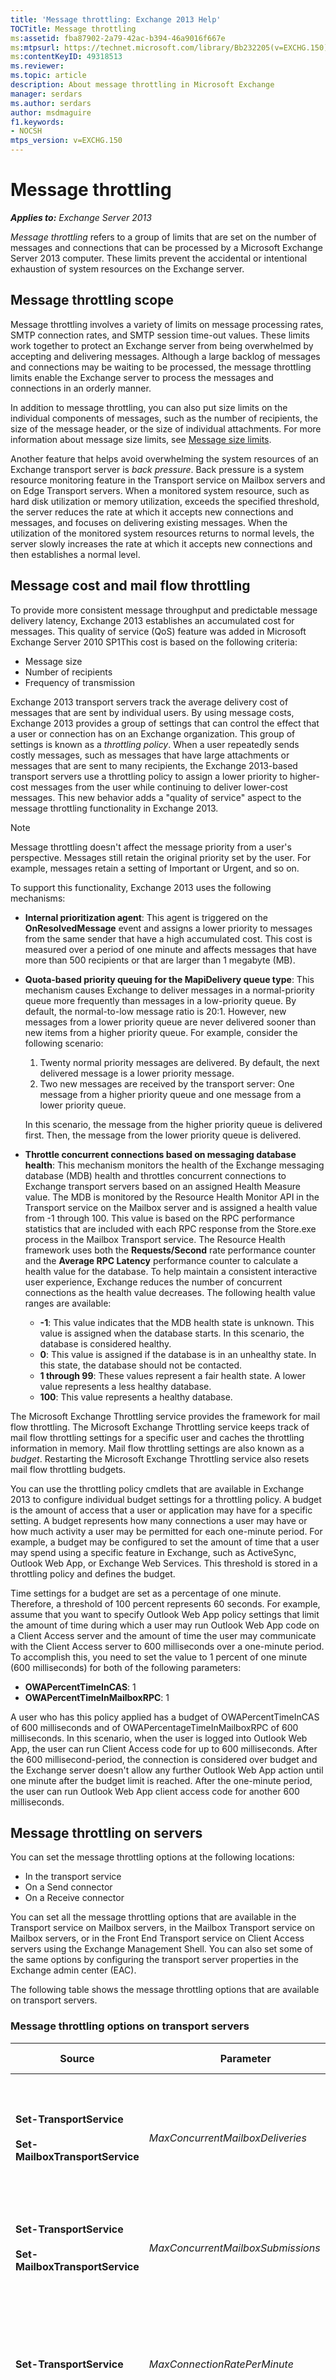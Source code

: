 ```yaml
---
title: 'Message throttling: Exchange 2013 Help'
TOCTitle: Message throttling
ms:assetid: fba87902-2a79-42ac-b394-46a9016f667e
ms:mtpsurl: https://technet.microsoft.com/library/Bb232205(v=EXCHG.150)
ms:contentKeyID: 49318513
ms.reviewer: 
ms.topic: article
description: About message throttling in Microsoft Exchange
manager: serdars
ms.author: serdars
author: msdmaguire
f1.keywords:
- NOCSH
mtps_version: v=EXCHG.150
---
```


# Message throttling

_**Applies to:** Exchange Server 2013_

_Message throttling_ refers to a group of limits that are set on the number of messages and connections that can be processed by a Microsoft Exchange Server 2013 computer. These limits prevent the accidental or intentional exhaustion of system resources on the Exchange server.

## Message throttling scope

Message throttling involves a variety of limits on message processing rates, SMTP connection rates, and SMTP session time-out values. These limits work together to protect an Exchange server from being overwhelmed by accepting and delivering messages. Although a large backlog of messages and connections may be waiting to be processed, the message throttling limits enable the Exchange server to process the messages and connections in an orderly manner.

In addition to message throttling, you can also put size limits on the individual components of messages, such as the number of recipients, the size of the message header, or the size of individual attachments. For more information about message size limits, see [Message size limits](message-size-limits-exchange-2013-help.md).

Another feature that helps avoid overwhelming the system resources of an Exchange transport server is _back pressure_. Back pressure is a system resource monitoring feature in the Transport service on Mailbox servers and on Edge Transport servers. When a monitored system resource, such as hard disk utilization or memory utilization, exceeds the specified threshold, the server reduces the rate at which it accepts new connections and messages, and focuses on delivering existing messages. When the utilization of the monitored system resources returns to normal levels, the server slowly increases the rate at which it accepts new connections and then establishes a normal level.

## Message cost and mail flow throttling

To provide more consistent message throughput and predictable message delivery latency, Exchange 2013 establishes an accumulated cost for messages. This quality of service (QoS) feature was added in Microsoft Exchange Server 2010 SP1This cost is based on the following criteria:

- Message size
- Number of recipients
- Frequency of transmission

Exchange 2013 transport servers track the average delivery cost of messages that are sent by individual users. By using message costs, Exchange 2013 provides a group of settings that can control the effect that a user or connection has on an Exchange organization. This group of settings is known as a _throttling policy_. When a user repeatedly sends costly messages, such as messages that have large attachments or messages that are sent to many recipients, the Exchange 2013-based transport servers use a throttling policy to assign a lower priority to higher-cost messages from the user while continuing to deliver lower-cost messages. This new behavior adds a "quality of service" aspect to the message throttling functionality in Exchange 2013.

> [!NOTE]
> Message throttling doesn't affect the message priority from a user's perspective. Messages still retain the original priority set by the user. For example, messages retain a setting of Important or Urgent, and so on.

To support this functionality, Exchange 2013 uses the following mechanisms:

- **Internal prioritization agent**: This agent is triggered on the **OnResolvedMessage** event and assigns a lower priority to messages from the same sender that have a high accumulated cost. This cost is measured over a period of one minute and affects messages that have more than 500 recipients or that are larger than 1 megabyte (MB).

- **Quota-based priority queuing for the MapiDelivery queue type**: This mechanism causes Exchange to deliver messages in a normal-priority queue more frequently than messages in a low-priority queue. By default, the normal-to-low message ratio is 20:1. However, new messages from a lower priority queue are never delivered sooner than new items from a higher priority queue. For example, consider the following scenario:

  1. Twenty normal priority messages are delivered. By default, the next delivered message is a lower priority message.
  2. Two new messages are received by the transport server: One message from a higher priority queue and one message from a lower priority queue.

  In this scenario, the message from the higher priority queue is delivered first. Then, the message from the lower priority queue is delivered.

- **Throttle concurrent connections based on messaging database health**: This mechanism monitors the health of the Exchange messaging database (MDB) health and throttles concurrent connections to Exchange transport servers based on an assigned Health Measure value. The MDB is monitored by the Resource Health Monitor API in the Transport service on the Mailbox server and is assigned a health value from -1 through 100. This value is based on the RPC performance statistics that are included with each RPC response from the Store.exe process in the Mailbox Transport service. The Resource Health framework uses both the **Requests/Second** rate performance counter and the **Average RPC Latency** performance counter to calculate a health value for the database. To help maintain a consistent interactive user experience, Exchange reduces the number of concurrent connections as the health value decreases. The following health value ranges are available:

  - **-1**: This value indicates that the MDB health state is unknown. This value is assigned when the database starts. In this scenario, the database is considered healthy.
  - **0**: This value is assigned if the database is in an unhealthy state. In this state, the database should not be contacted.
  - **1 through 99**: These values represent a fair health state. A lower value represents a less healthy database.
  - **100**: This value represents a healthy database.

The Microsoft Exchange Throttling service provides the framework for mail flow throttling. The Microsoft Exchange Throttling service keeps track of mail flow throttling settings for a specific user and caches the throttling information in memory. Mail flow throttling settings are also known as a _budget_. Restarting the Microsoft Exchange Throttling service also resets mail flow throttling budgets.

You can use the throttling policy cmdlets that are available in Exchange 2013 to configure individual budget settings for a throttling policy. A budget is the amount of access that a user or application may have for a specific setting. A budget represents how many connections a user may have or how much activity a user may be permitted for each one-minute period. For example, a budget may be configured to set the amount of time that a user may spend using a specific feature in Exchange, such as ActiveSync, Outlook Web App, or Exchange Web Services. This threshold is stored in a throttling policy and defines the budget.

Time settings for a budget are set as a percentage of one minute. Therefore, a threshold of 100 percent represents 60 seconds. For example, assume that you want to specify Outlook Web App policy settings that limit the amount of time during which a user may run Outlook Web App code on a Client Access server and the amount of time the user may communicate with the Client Access server to 600 milliseconds over a one-minute period. To accomplish this, you need to set the value to 1 percent of one minute (600 milliseconds) for both of the following parameters:

- **OWAPercentTimeInCAS**: 1
- **OWAPercentTimeInMailboxRPC**: 1

A user who has this policy applied has a budget of OWAPercentTimeInCAS of 600 milliseconds and of OWAPercentageTimeInMailboxRPC of 600 milliseconds. In this scenario, when the user is logged into Outlook Web App, the user can run Client Access code for up to 600 milliseconds. After the 600 millisecond-period, the connection is considered over budget and the Exchange server doesn't allow any further Outlook Web App action until one minute after the budget limit is reached. After the one-minute period, the user can run Outlook Web App client access code for another 600 milliseconds.

## Message throttling on servers

You can set the message throttling options at the following locations:

- In the transport service
- On a Send connector
- On a Receive connector

You can set all the message throttling options that are available in the Transport service on Mailbox servers, in the Mailbox Transport service on Mailbox servers, or in the Front End Transport service on Client Access servers using the Exchange Management Shell. You can also set some of the same options by configuring the transport server properties in the Exchange admin center (EAC).

The following table shows the message throttling options that are available on transport servers.

### Message throttling options on transport servers

|Source|Parameter|Default value|Description|
|---|---|---|---|
|**Set-TransportService** <br/><br/> **Set-MailboxTransportService**|_MaxConcurrentMailboxDeliveries_|20|This parameter specifies the maximum number of delivery threads that the transport service can have open at the same time to deliver messages to mailboxes. The valid input range for this parameter is from 1 through 256. We recommend that you don't modify the default value unless Microsoft Customer Service and Support advises you to do this.|
|**Set-TransportService** <br/><br/> **Set-MailboxTransportService**|_MaxConcurrentMailboxSubmissions_|20|This parameter specifies the maximum number of submission threads that the transport service can have open at the same time to send messages from mailboxes. The valid input range for this parameter is from 1 through 256.|
|**Set-TransportService**|_MaxConnectionRatePerMinute_|1200|This parameter specifies the maximum rate that connections are allowed to be opened with the transport service. If many connections are attempted with the transport service at the same time, the _MaxConnectionRatePerMinute_ parameter limits the rate that the connections are opened so that the server's resources aren't overwhelmed.|
|**Set-TransportService** or <br/><br/> Transport server properties|_MaxOutboundConnections_|1000|This parameter specifies the maximum number of outbound connections that can be open at a time. If you enter a value of `unlimited`, no limit is imposed on the number of outbound connections. The value of this parameter must be greater than or equal to the value of the _MaxPerDomainOutboundConnections_ parameter. <br/><br/> This value can also be configured using the EAC at **Servers** \> **Servers** \> **Properties** \> **Transport limits** \> **Outbound connection restrictions**.|
|**Set-TransportService** or <br/><br/> Transport server properties|_MaxPerDomainOutboundConnections_|20|This parameter specifies the maximum number of concurrent connections to any single domain. If you enter a value of `unlimited`, no limit is imposed on the number of outbound connections per domain. The value of this parameter must be greater than or equal to the value of the _MaxOutboundConnections_ parameter. <br/><br/> This value can also be configured using the EAC at **Servers** \> **Servers** \> **Properties** \> **Transport limits** \> **Outbound connection restrictions**.|
|**Set-TransportService**|_PickupDirectoryMaxMessagesPerMinute_|100|This parameter specifies the maximum number of messages processed per minute by the Pickup directory and by the Replay directory. Each directory can independently process message files at the rate specified by this parameter.|

## Message throttling on Send connectors

The following table shows the message throttling option that's available on Send connectors. You need to use the Exchange Management Shell to configure this option.

### Message throttling option available on Send connectors

|Source|Parameter|Default value|Description|
|---|---|---|---|
|**Set-SendConnector**|_ConnectionInactivityTimeOut_|10 minutes|This parameter specifies the maximum time that an open SMTP connection with a destination messaging server can remain idle before the connection is closed.|

## Message throttling on Receive connectors

The following table shows the message throttling options that are available on Receive connectors that are configured in the Transport service on a Mailbox server or on an Edge Transport server. You need to use the Exchange Management Shell to configure these options.

### Message throttling options available on Receive connectors

|Source|Parameter|Default value|Description|
|---|---|---|---|
|**Set-ReceiveConnector**|_ConnectionInactivityTimeOut_|5 minutes in the Transport service on Mailbox servers <br/><br/> 5 minutes in the Front End Transport service on Client Access servers. <br/><br/> 1 minute on Edge Transport servers.|This parameter specifies the maximum time that an open SMTP connection with a source messaging server can remain idle before the connection is closed. The value of this parameter must be smaller than the value specified by the _ConnectionTimeout_ parameter.|
|**Set-ReceiveConnector**|_ConnectionTimeOut_|10 minutes in the Transport service on Mailbox servers <br/><br/> 10 minutes in the Front End Transport service on Client Access servers. <br/><br/> 5 minutes on Edge Transport servers.|This parameter specifies the maximum time that an SMTP connection with a source messaging server can remain open, even if the source messaging server is transmitting data. The value of this parameter must be larger than the value specified by the _ConnectionInactivityTimeout_ parameter.|
|**Set-ReceiveConnector**|_MaxInboundConnection_|5000|This parameter specifies the maximum number of inbound SMTP connections that this Receive connector allows at the same time.|
|**Set-ReceiveConnector**|_MaxInboundConnectionPercentagePerSource_|100 percent on the Default Receive connector in the Transport service on a mailbox server <br/><br/> 2 percent on the other Receive connectors in the Transport service on Mailbox servers, and in the Front End Transport service on Client Access servers.|This parameter specifies the maximum number of SMTP connections that a Receive connector allows at the same time from a single source messaging server. The value is expressed as the percentage of available remaining connections on a Receive connector. The maximum number of connections that are permitted by the Receive connector is defined by the _MaxInboundConnection_ parameter.|
|**Set-ReceiveConnector**|_MaxInboundConnectionPerSource_|unlimited on the Default Receive connector in the Transport service on a mailbox server <br/><br/> 20 on the other Receive connectors in the Transport service on Mailbox servers, and in the Front End Transport service on Client Access servers.|This parameter specifies the maximum number of SMTP connections that a Receive connector allows at the same time from a single source messaging server.|
|**Set-ReceiveConnector**|_MaxProtocolErrors_|5|This parameter specifies the maximum number of SMTP protocol errors that a Receive connector allows before the Receive connector closes the connection with the source messaging server.|
|**Set-ReceiveConnector**|_TarpitInterval_|5 seconds|This parameter specifies the delay that's used in _tarpitting_. Tarpitting is the practice of artificially delaying SMTP responses for specific SMTP communication patterns that indicate a directory harvest attack or other unwelcome messages. A _directory harvest attack_ is an attempt to collect valid e-mail addresses from a particular organization to use as a target for unsolicited commercial e-mail. <br/><br/> The delay that's specified by the _TarpitInterval_ parameter only applies to anonymous connections.|

## Message throttling policies

In Exchange 2013, each mailbox has a _ThrottlingPolicy_ setting. The default value for this setting is blank (`$null`). You can use the _ThrottlingPolicy_ parameter on the **Set-Mailbox** cmdlet to configure a throttling policy for a mailbox.

A default throttling policy exists to provide a default set budget configuration for users who connect to Exchange. To configure customized budget settings for one or more users, create a new throttling policy. Then, apply the policy to the appropriate user or group.

> [!IMPORTANT]
> We recommend that you don't modify the default throttling policy.

You can set all the message throttling options that are available on Mailbox servers in the Exchange Management Shell. The following cmdlets are available to manage throttling policies:

- **Get-ThrottlingPolicy**
- **Remove-ThrottlingPolicy**
- **New-ThrottlingPolicy**
- **Set-ThrottlingPolicy**

You can use the **New-ThrottlingPolicy** and **Set-ThrottlingPolicy** cmdlets to configure how much activity a user can perform against Exchange over a specific connection or time period. These settings make up a user's budget. You can establish throttling policies to control access to the following Exchange features:

- Exchange ActiveSync
- Exchange Web Services
- Outlook Web App
- Unified Messaging
- IMAP4
- POP3
- Outlook client connections (MAPI or RPC connections)
- Mail flow settings
- PowerShell commands
- CPU usages
